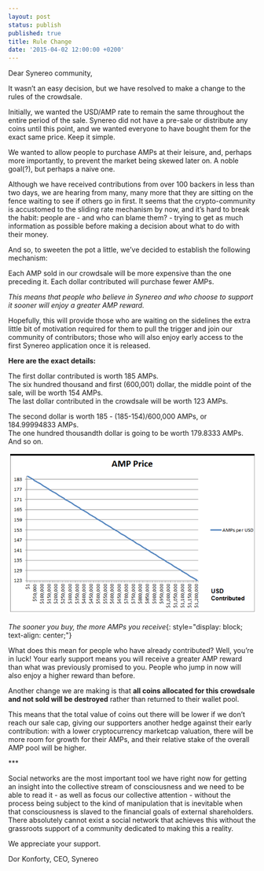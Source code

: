 ```yaml
---
layout: post
status: publish
published: true
title: Rule Change
date: '2015-04-02 12:00:00 +0200'
---
```


Dear Synereo community,

It wasn’t an easy decision, but we have resolved to make a change to the rules of the crowdsale. 

Initially, we wanted the USD/AMP rate to remain the same throughout the entire period of the sale. Synereo did not have a pre-sale or distribute any coins until this point, and we wanted everyone to have bought them for the exact same price. Keep it simple.
 
We wanted to allow people to purchase AMPs at their leisure, and, perhaps more importantly, to prevent the market being skewed later on. A noble goal(?), but perhaps a naive one. 

Although we have received contributions from over 100 backers in less than two days, we are hearing from many, many more that they are sitting on the fence waiting to see if others go in first. It seems that the crypto-community is accustomed to the sliding rate mechanism by now, and it’s hard to break the habit: people are - and who can blame them? - trying to get as much information as possible before making a decision about what to do with their money.

And so, to sweeten the pot a little, we’ve decided to establish the following mechanism:

Each AMP sold in our crowdsale will be more expensive than the one preceding it. 
Each dollar contributed will purchase fewer AMPs.

*This means that people who believe in Synereo and who choose to support it sooner will enjoy a greater AMP reward.*

Hopefully, this will provide those who are waiting on the sidelines the extra little bit of motivation required for them to pull the trigger and join our community of contributors; those who will also enjoy early access to the first Synereo application once it is released.

**Here are the exact details:**

The first dollar contributed is worth 185 AMPs.<br>
The six hundred thousand and first (600,001) dollar, the middle point of the sale, will be worth 154 AMPs.<br>
The last dollar contributed in the crowdsale will be worth 123 AMPs.

The second dollar is worth 185 - (185-154)/600,000 AMPs, or 184.99994833 AMPs.<br>
The one hundred thousandth dollar is going to be worth 179.8333 AMPs.<br>
And so on.

![AMP Price](/img/uploads/amp_price.png)

*The sooner you buy, the more AMPs you receive*{: style="display: block; text-align: center;"}

What does this mean for people who have already contributed?
Well, you’re in luck! Your early support means you will receive a greater AMP reward than what was previously promised to you. 
People who jump in now will also enjoy a higher reward than before. 

Another change we are making is that **all coins allocated for this crowdsale and not sold will be destroyed** rather than returned to their wallet pool. 

This means that the total value of coins out there will be lower if we don’t reach our sale cap, giving our supporters another hedge against their early contribution: with a lower cryptocurrency marketcap valuation, there will be more room for growth for their AMPs, and their relative stake of the overall AMP pool will be higher.

<p>***</p>

Social networks are the most important tool we have right now for getting an insight into the collective stream of consciousness and we need to be able to read it - as well as focus our collective attention - without the process being subject to the kind of manipulation that is inevitable when that consciousness is slaved to the financial goals of external shareholders. There absolutely cannot exist a social network that achieves this without the grassroots support of a community dedicated to making this a reality.

We appreciate your support.

Dor Konforty,
CEO, Synereo
